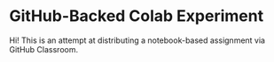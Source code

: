 # GitHub-Backed Colab Experiment

Hi! This is an attempt at distributing a notebook-based assignment via GitHub Classroom.

